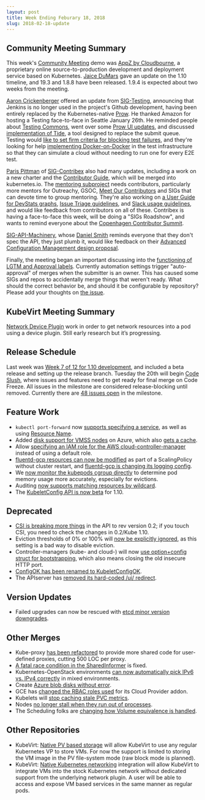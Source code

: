 ```yaml
---
layout: post
title: Week Ending Feburary 18, 2018
slug: 2018-02-18-update
---
```


## Community Meeting Summary

This week's [Community Meeting](https://docs.google.com/document/d/1VQDIAB0OqiSjIHI8AWMvSdceWhnz56jNpZrLs6o7NJY) demo was [AppZ by Cloudbourne](https://cloudbourne.com), a proprietary online source-to-production development and deployment service based on Kubernetes.  [Jaice DuMars](https://github.com/jdumars) gave an update on the 1.10 timeline, and 19.3 and 1.8.8 have been released.  1.9.4 is expected about two weeks from the meeting.

[Aaron Crickenberger](https://github.com/spiffxp) offered an update from [SIG-Testing](https://github.com/kubernetes/community/tree/master/sig-testing), announcing that Jenkins is no longer used in the project's Github development, having been entirely replaced by the Kubernetes-native [Prow](https://github.com/kubernetes/test-infra/tree/master/prow).  He thanked Amazon for hosting a Testing face-to-face in Seattle January 26th.  He reminded people about [Testing Commons](https://docs.google.com/document/d/1TOC8vnmlkWw6HRNHoe5xSv5-qv7LelX6XK3UVCHuwb0), went over some [Prow UI updates](https://prow.k8s.io/command-help), and discussed [implementation of Tide](https://github.com/kubernetes/test-infra/issues/3866), a tool designed to replace the submit queue.  Testing would [like to set firm criteria for blocking test failures](https://docs.google.com/document/d/1kCDdmlpTnHPQt5z8JzODdFCc3T2D4MKR53twsDZu20c), and they're looking for help [implementing Docker-on-Docker](https://github.com/kubernetes/kubernetes/pull/51661) in the test infrastructure so that they can simulate a cloud without needing to run one for every E2E test.

[Paris Pittman](https://github.com/parispittman) of [SIG-Contribex](https://github.com/kubernetes/community/tree/master/sig-contributor-experience) also had many updates, including a work on a new charter and the [Contributor Guide](https://github.com/kubernetes/community/tree/master/contributors/guide), which will be merged into kubernetes.io.  The [mentoring subproject](https://github.com/kubernetes/community/tree/master/mentoring) needs contributors, particularly more mentors for Outreachy, GSOC, [Meet Our Contributors](https://github.com/kubernetes/community/issues/1753) and SIGs that can devote time to group mentoring.  They're also working on [a User Guide for DevStats graphs](https://github.com/cncf/devstats/issues/35), [Issue Triage guidelines](https://github.com/kubernetes/community/blob/master/contributors/guide/issue-triage.md), and [Slack usage guidelines](https://github.com/kubernetes/community/blob/master/communication/slack-guidelines.md), and would like feedback from contributors on all of these.  Contribex is having a face-to-face this week, will be doing a "SIGs Roadshow", and wants to remind everyone about the [Copenhagen Contributor Summit](https://github.com/kubernetes/community/tree/master/events/2018/05-contributor-summit).

[SIG-API-Machinery](https://github.com/kubernetes/community/tree/master/sig-api-machinery), whose [Daniel Smith](https://github.com/lavalamp) reminds everyone that they don't spec the API, they just plumb it, would like feedback on their [Advanced Configuration Management design proposal](https://docs.google.com/document/d/1q1UGAIfmOkLSxKhVg7mKknplq3OTDWAIQGWMJandHzg).

Finally, the meeting began an important discussing into the [functioning of LGTM and Approval labels](https://github.com/kubernetes/test-infra/issues/6589).  Currently automation settings trigger "auto-approval" of merges when the submitter is an owner.  This has caused some SIGs and repos to accidentally merge things that weren't ready.  What should the correct behavior be, and should it be configurable by repository?  Please add your thoughts on [the issue](https://github.com/kubernetes/test-infra/issues/6589).

## KubeVirt Meeting Summary


[Network Device Plugin](https://github.com/kubevirt/kubernetes-device-plugins/pull/4) work in order to get network resources into a pod using a device plugin. Still early research but it’s progressing.

## Release Schedule

Last week was [Week 7 of 12 for 1.10 development](https://github.com/kubernetes/sig-release/blob/master/releases/release-1.10/release-1.10.md), and included a beta release and setting up the release branch.  Tuesday the 20th will begin [Code Slush](https://github.com/kubernetes/sig-release/blob/master/releases/release-1.10/release-1.10.md#code-slush), where issues and features need to get ready for final merge on Code Freeze.  All issues in the milestone are considered release-blocking until removed.  Currently there are [48 issues open](https://github.com/kubernetes/kubernetes/issues?utf8=%E2%9C%93&q=is%3Aissue+is%3Aopen+milestone%3Av1.10) in the milestone.

## Feature Work

* `kubectl port-forward` now [supports specifying a service](https://github.com/kubernetes/kubernetes/pull/59809), as well as using [Resource Name](https://github.com/kubernetes/kubernetes/pull/59705).
* Added [disk support for VMSS nodes](https://github.com/kubernetes/kubernetes/pull/59716) on Azure, which also [gets a cache](https://github.com/kubernetes/kubernetes/pull/59652).
* Allow [specifying an IAM role for the AWS cloud-controller-manager](https://github.com/kubernetes/kubernetes/pull/59668) instead of using a default role.
* [fluentd-gcp resources can now be modified](https://github.com/kubernetes/kubernetes/pull/59657) as part of a ScalingPolicy without cluster restart, and [fluentd-gcp is changing its logging config](https://github.com/kubernetes/kubernetes/pull/59335).
* We [now monitor the kubepods cgroup directly](https://github.com/kubernetes/kubernetes/pull/57802) to determine pod memory usage more accurately, especially for evictions.
* Auditing [now supports matching resources by wildcard](https://github.com/kubernetes/kubernetes/pull/55306).
* The [KubeletConfig API is now beta](https://github.com/kubernetes/kubernetes/pull/53833) for 1.10.

## Deprecated

* [CSI is breaking more things](https://github.com/kubernetes/kubernetes/pull/59209) in the API to rev version 0.2; if you touch CSI, you need to check the changes in 0.2/Kube 1.10.
* Eviction thresholds of 0% or 100% will [now be explicitly ignored](https://github.com/kubernetes/kubernetes/pull/59681), as this setting is a bad way to disable eviction.
* Controller-managers (kube- and cloud-) will now [use option+config struct for bootstrapping](https://github.com/kubernetes/kubernetes/pull/59582), which also means closing the old insecure HTTP port.
* [ConfigOK has been renamed to KubeletConfigOK](https://github.com/kubernetes/kubernetes/pull/59905).
* The APIserver has [removed its hard-coded /ui/ redirect](https://github.com/kubernetes/kubernetes/pull/53766).

## Version Updates

* Failed upgrades can now be rescued with [etcd minor version downgrades](https://github.com/kubernetes/kubernetes/pull/59298).

## Other Merges

* Kube-proxy [has been refactored](https://github.com/kubernetes/kubernetes/pull/52528) to provide more shared code for user-defined proxies, cutting 500 LOC per proxy.
* [A fatal race condition in the SharedInformer](https://github.com/kubernetes/kubernetes/pull/59828) is fixed.
* Kubernetes-OpenStack environments [can now automatically pick IPv6 vs. IPv4 correctly](https://github.com/kubernetes/kubernetes/pull/59749) in mixed environments.
* Create [Azure blob disks without error](https://github.com/kubernetes/kubernetes/pull/59739).
* GCE has [changed the RBAC roles used](https://github.com/kubernetes/kubernetes/pull/59686) for its Cloud Provider addon.
* Kubelets will [stop caching stale PVC metrics](https://github.com/kubernetes/kubernetes/pull/59170).
* Nodes [no longer stall when they run out of processes](https://github.com/kubernetes/kubernetes/pull/57136).
* The Scheduling folks are [changing how Volume equivalence is handled](https://github.com/kubernetes/kubernetes/pull/59335).

## Other Repositories

* KubeVirt: [Native PV based storage](https://github.com/kubevirt/kubevirt/pull/734) will allow KubeVirt to use any regular Kubernetes VP to store VMs. For now the support is limited to storing the VM image in the PV file-system mode (raw block mode is planned).
* KubeVirt: [Native Kubernetes networking](https://github.com/kubevirt/kubevirt/pull/686) integration will allow KubeVirt to integrate VMs into the stock Kubernetes network without dedicated support from the underlying network plugin. A user will be able to access and expose VM based services in the same manner as regular pods.
